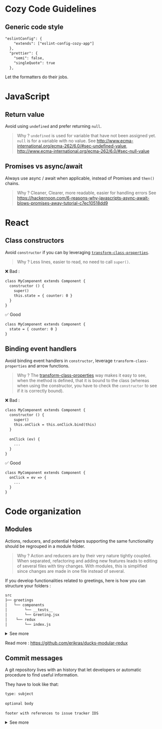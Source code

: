# Cozy Code Guidelines

## Generic code style

```
"eslintConfig": {
    "extends": ["eslint-config-cozy-app"]
  },
  "prettier": {
    "semi": false,
    "singleQuote": true
  },
```

Let the formatters do their jobs.

# JavaScript

## Return value

Avoid using `undefined` and prefer returning `null`.

> Why ? `undefined` is used for variable that have not been assigned yet. `null` is for a variable with no value.
> See http://www.ecma-international.org/ecma-262/6.0/#sec-undefined-value, http://www.ecma-international.org/ecma-262/6.0/#sec-null-value

## Promises vs async/await

Always use async / await when applicable, instead of Promises and `then()` chains.

> Why ? Cleaner, Clearer, more readable, easier for handling errors
> See https://hackernoon.com/6-reasons-why-javascripts-async-await-blows-promises-away-tutorial-c7ec10518dd9

# React

## Class constructors

Avoid `constructor` if you can by leveraging [`transform-class-properties`](transform-class-properties).

> Why ? Less lines, easier to read, no need to call `super()`.

❌  Bad :

```
class MyComponent extends Component {
  constructor () {
    super()
    this.state = { counter: 0 }
  }
}
```

✅  Good

```
class MyComponent extends Component {
  state = { counter: 0 }
}
```

## Binding event handlers

Avoid binding event handlers in `constructor`, leverage `transform-class-properties`
and arrow functions.

> Why ? The [transform-class-properties](transform-class-properties)
way makes it easy to see, when the method is defined, that it is bound to the class
(whereas when using the constructor, you have to check the `constructor` to see if it is correctly bound).

❌  Bad :

```
class MyComponent extends Component {
  constructor () {
    super()
    this.onClick = this.onClick.bind(this)
  }

  onClick (ev) {
    ...
  }
}
```

✅  Good

```
class MyComponent extends Component {
  onClick = ev => {
    ...
  }
}
```

# Code organization

## Modules

Actions, reducers, and potential helpers supporting the same functionality should be regrouped in a module folder. 

> Why ? Action and reducers are by their very nature tightly coupled. When separated, refactoring and adding new features leads to editing of several files with tiny changes. With modules, this is simplified since changes are made in one file instead of several.

If you develop functionalities related to greetings, here is how you can structure your folders :

```
src
├── greetings
│   └── components
│        └── __tests__
│        └── Greeting.jsx
│    └── redux
│        └── index.js
```

<details>
    <summary>See more</summary>
<p>

##### Dumb component 

`src/greetings/components/Greeting.jsx`
```js
export default ({ name }) => <div>Hello { name }!</div>
```

##### Redux related

`src/greetings/redux/index.js`

```js
import Greeting from '../components/Greeting'

const initialState = {}

// Actions
...

// Reducers
const reducer = (state, action = {}) => state

// Connected
const mapStateToProps =  ({ name }) => name
const connect = connect(mapStateToProps)
export {
  connect,
  /* actions */
  /* reducers */
}

export default reducer
```

##### Export both dumb and connected components with the index

`src/greetings/index.js
`
```js
import { connect } from 'redux'
import Greeting from './Greeting'
import ConnectedGreeting from './redux'

export {
  Greeting,
  ConnectedGreeting: connect(Greeting)
}
```

#### Usage in application

```js
import { Provider } from 'react-redux'
import { createStore } from 'redux'
import { Greeting, ConnectedGreeting, reducer } from './greetings'

const store = createStore(reducer)

const App = props => (
  <Greeting name={Jon Snow} />
  <Provider store={store}>
    <ConnectedGreeting />
  </Provider>
)
```

</p>
</details>

Read more : https://github.com/erikras/ducks-modular-redux

## Commit messages

A git repository lives with an history that let developers or automatic procedure to find useful information.

They have to look like that:

```
type: subject

optional body

footer with references to issue tracker IDS
```

<details>
    <summary>See more</summary>
<p>

##### Type

One of:

- __feat__: a new feature
- __fix__: a bug fix
- __docs__: changes to documentation
- __style__: formatting, missing semi colons, etc; _no code change_
- __refactor__: refactoring production code; _no behavior change_
- __test__: adding tests, refactoring test; _no production code change_
- __chore__: updating build tasks, package manager configs, etc; _no production code change_

##### Subject

Subjects should be no greater than 50 characters

❌  Bad :

```
fix: When a list contains more than 50 items, the scroll is broken
```

✅  Good

```
fix: A too long list breaks the scrolling
```

Subjects should begin with a capital letter

❌  Bad :

```
fix: a too long list breaks the scrolling
```

✅  Good

```
fix: A too long list breaks the scrolling
```

Subjects do not end with a period.

❌  Bad :

```
fix: A too long list breaks the scrolling.
```

✅  Good

```
fix: A too long list breaks the scrolling
```

Use an imperative tone to describe what a commit does, rather than what it did

❌  Bad :

```
fix: A List that were too large would break the scroll.
```

✅  Good

```
fix: A too long list breaks the scrolling
```

##### Body

Not all commits are complex enough to warrant a body, therefore it is optional and only used when a commit requires a bit of explanation and context. Use the body __to explain the what and why of a commit, not the how__.

When writing a body, the __blank line between the title and the body is required__ and you should __limit the length of each line to no more than 72 characters__.

##### Footer

The footer is optional and is used to reference issue tracker IDs.

##### Example
```git
feat: Summarize changes in around 50 characters or less

More detailed explanatory text, if necessary. Wrap it to about 72
characters or so. In some contexts, the first line is treated as the
subject of the commit and the rest of the text as the body. The
blank line separating the summary from the body is critical (unless
you omit the body entirely); various tools like `log`, `shortlog`
and `rebase` can get confused if you run the two together.

Explain the problem that this commit is solving. Focus on why you
are making this change as opposed to how (the code explains that).
Are there side effects or other unintuitive consequenses of this
change? Here's the place to explain them.

Further paragraphs come after blank lines.

 - Bullet points are okay, too

 - Typically a hyphen or asterisk is used for the bullet, preceded
   by a single space, with blank lines in between, but conventions
   vary here

If you use an issue tracker, put references to them at the bottom,
like this:

Resolves: #123
See also: #456, #789
```

# Cozy Logo

![Cozy Logo](./cozy_logo_small.svg?sanitize=true)

## What is Cozy?

![Cozy Logo](https://cdn.rawgit.com/cozy/cozy-guidelines/master/templates/cozy_logo_small.svg)

[Cozy](http://cozy.io) is a platform that brings all your web services in the
same private space.  With it, your web apps and your devices can share data
easily, providing you with a new experience. You can install Cozy on your own
hardware where no one profiles you.

## Community

You can reach the Cozy Community by:

* Chatting with us on IRC #cozycloud on irc.freenode.net
* Posting on our [Forum](https://forum.cozy.io)
* Posting issues on the [Github repos](https://github.com/cozy/)
* Mentioning us on [Twitter](http://twitter.com/mycozycloud)

[transform-class-properties]: https://babeljs.io/docs/plugins/transform-class-properties/
